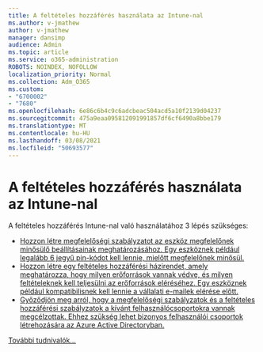 ```yaml
---
title: A feltételes hozzáférés használata az Intune-nal
ms.author: v-jmathew
author: v-jmathew
manager: dansimp
audience: Admin
ms.topic: article
ms.service: o365-administration
ROBOTS: NOINDEX, NOFOLLOW
localization_priority: Normal
ms.collection: Adm_O365
ms.custom:
- "6700002"
- "7680"
ms.openlocfilehash: 6e86c6b4c9c6adcbeac504acd5a10f2139d04237
ms.sourcegitcommit: 475a9eaa095812091991857df6cf6490a8bbe179
ms.translationtype: MT
ms.contentlocale: hu-HU
ms.lasthandoff: 03/08/2021
ms.locfileid: "50693577"
---
```

# <a name="using-conditional-access-with-intune"></a>A feltételes hozzáférés használata az Intune-nal

A feltételes hozzáférés Intune-nal való használatához 3 lépés szükséges:

- [Hozzon létre megfelelőségi szabályzatot az eszköz megfelelőnek minősülő beállításainak meghatározásához. Egy eszköznek például legalább 6 jegyű pin-kódot kell lennie, mielőtt megfelelőnek minősül.](https://docs.microsoft.com/mem/intune/protect/create-compliance-policy)
- [Hozzon létre egy feltételes hozzáférési házirendet, amely meghatározza, hogy milyen erőforrások vannak védve, és milyen feltételeknek kell teljesülni az erőforrások eléréséhez. Egy eszköznek például kompatibilisnek kell lennie a vállalati e-mailek elérése előtt.](https://docs.microsoft.com/mem/intune/protect/tutorial-protect-email-on-unmanaged-devices#create-conditional-access-policies)
- [Győződjön meg arról, hogy a megfelelőségi szabályzatok és a feltételes hozzáférési szabályzatok a kívánt felhasználócsoportokra vannak megcélzottak. Ehhez szükség lehet bizonyos felhasználói csoportok létrehozására az Azure Active Directoryban.](https://docs.microsoft.com/troubleshoot/mem/intune/troubleshoot-conditional-access)

[További tudnivalók...](https://docs.microsoft.com/mem/intune/protect/device-compliance-get-started)
